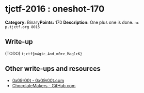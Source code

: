 # tjctf-2016 : oneshot-170

**Category:** Binary**Points:** 170
**Description:** One plus one is done. `nc p.tjctf.org 8015`

## Write-up

(TODO)
`tjctf{m4gic_And_m0re_Mag1cK}`

## Other write-ups and resources

* [0x09r00t - 0x09r00t.com](https://0x90r00t.com/2016/05/31/tjctf-2016-exploit-170-oneshot-write-up/)
* [ChocolateMakers - GitHub.com](https://github.com/r00ta/myWriteUps/blob/master/TJCTF/pwnable170/exploit.py)
